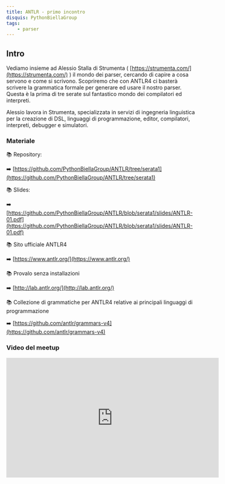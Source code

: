 ```yaml
---
title: ANTLR - primo incontro
disquis: PythonBiellaGroup
tags:
    - parser
---
```


## Intro
Vediamo insieme ad Alessio Stalla di Strumenta ( [https://strumenta.com/](https://strumenta.com/) ) il mondo dei parser, cercando di capire a cosa servono e come si scrivono.
Scopriremo che con ANTLR4 ci basterà scrivere la grammatica formale per generare ed usare il nostro parser.
Questa è la prima di tre serate sul fantastico mondo dei compilatori ed interpreti.

Alessio lavora in Strumenta, specializzata in servizi di ingegneria linguistica per la creazione di DSL, linguaggi di programmazione, editor, compilatori, interpreti, debugger e simulatori.

### Materiale

📚 Repository:

➡️ [https://github.com/PythonBiellaGroup/ANTLR/tree/serata1](https://github.com/PythonBiellaGroup/ANTLR/tree/serata1)

📚 Slides:

➡️ [https://github.com/PythonBiellaGroup/ANTLR/blob/serata1/slides/ANTLR-01.pdf](https://github.com/PythonBiellaGroup/ANTLR/blob/serata1/slides/ANTLR-01.pdf)

📚 Sito ufficiale ANTLR4

➡️ [https://www.antlr.org/](https://www.antlr.org/)

📚 Provalo senza installazioni

➡️ [http://lab.antlr.org/](http://lab.antlr.org/)

📚 Collezione di grammatiche per ANTLR4 relative ai principali linguaggi di programmazione 

➡️ [https://github.com/antlr/grammars-v4](https://github.com/antlr/grammars-v4)

### Video del meetup

<iframe width="560" height="315" src="https://www.youtube.com/embed/QI0uj7G8b6o" title="YouTube video player" frameborder="0" allow="accelerometer; autoplay; clipboard-write; encrypted-media; gyroscope; picture-in-picture; web-share" allowfullscreen></iframe>